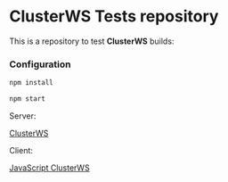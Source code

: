 # ClusterWS Tests repository

This is a repository to test **ClusterWS** builds:

### Configuration

```js
npm install
```

```js
npm start
```

Server: 

[ClusterWS](https://github.com/goriunov/ClusterWS)

Client:

[JavaScript ClusterWS](https://github.com/goriunov/ClusterWS-Client-JS)  